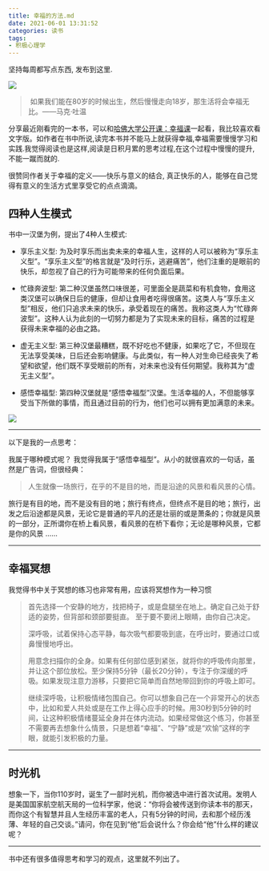 ```yaml
---
title: 幸福的方法.md
date: 2021-06-01 13:31:52
categories: 读书
tags: 
- 积极心理学
---
```


坚持每周都写点东西, 发布到这里. 



![](https://img9.doubanio.com/view/subject/l/public/s24642086.jpg)

>  如果我们能在80岁的时候出生，然后慢慢走向18岁，那生活将会幸福无比。——马克·吐温


分享最近刚看完的一本书，可以和[哈佛大学公开课：幸福课](https://open.163.com/newview/movie/courseintro?newurl=M6HV755O6)一起看，我比较喜欢看文字版。如作者在书中所说,读完本书并不能马上就获得幸福,幸福需要慢慢学习和实践.我觉得阅读也是这样,阅读是日积月累的思考过程,在这个过程中慢慢的提升,不能一蹴而就的.

很赞同作者关于幸福的定义——快乐与意义的结合, 真正快乐的人，能够在自己觉得有意义的生活方式里享受它的点点滴滴。

## 四种人生模式

书中一汉堡为例，提出了4种人生模式:

- 享乐主义型: 为及时享乐而出卖未来的幸福人生，这样的人可以被称为“享乐主义型”。“享乐主义型”的格言就是“及时行乐，逃避痛苦”，他们注重的是眼前的快乐，却忽视了自己的行为可能带来的任何负面后果。

- 忙碌奔波型: 第二种汉堡虽然口味很差，可里面全是蔬菜和有机食物，食用这类汉堡可以确保日后的健康，但却让食用者吃得很痛苦。这类人与“享乐主义型”相反，他们只追求未来的快乐，承受着现在的痛苦。我称这类人为“忙碌奔波型”。这种人认为此刻的一切努力都是为了实现未来的目标，痛苦的过程是获得未来幸福的必由之路。

- 虚无主义型: 第三种汉堡最糟糕，既不好吃也不健康，如果吃了它，不但现在无法享受美味，日后还会影响健康。与此类似，有一种人对生命已经丧失了希望和欲望，他们既不享受眼前的所有，对未来也没有任何期望。我称其为“虚无主义型”。

- 感悟幸福型: 第四种汉堡就是“感悟幸福型”汉堡。生活幸福的人，不但能够享受当下所做的事情，而且通过目前的行为，他们也可以拥有更加满意的未来。

![](https://www.hualigs.cn/image/60b5cb8d065c4.jpg)

--- 
以下是我的一点思考：

我属于哪种模式呢？ 我觉得我属于“感悟幸福型”。从小的就很喜欢的一句话，虽然是广告词，但很经典：

> 人生就像一场旅行，在乎的不是目的地，而是沿途的风景和看风景的心情。

旅行是有目的地，而不是没有目的地；旅行有终点，但终点不是目的地；旅行，出发之后沿途都是风景，无论它是普通的平凡的还是壮丽的或是萧条的；你就是风景的一部分，正所谓你在桥上看风景，看风景的在桥下看你；无论是哪种风景，它都是你的风景 ......

---

## 幸福冥想

我觉得书中关于冥想的练习也非常有用，应该将冥想作为一种习惯

> 首先选择一个安静的地方，找把椅子，或是盘腿坐在地上。确定自己处于舒适的姿势，但背部和颈部要挺直。 至于要不要闭上眼睛，由你自己决定。
>
> 深呼吸，试着保持心态平静，每次吸气都要吸到底，在呼出时，要通过口或鼻慢慢地呼出。
>
> 用意念扫描你的全身。如果有任何部位感到紧张，就将你的呼吸传向那里，并让这个部位放松。至少保持5分钟（最长20分钟），专注于你深缓的呼吸。如果发现注意力游移，只要把它简单而自然地带回到你的呼吸上即可。
>
> 继续深呼吸，让积极情绪包围自己。你可以想象自己在一个非常开心的状态中，比如和爱人共处或是在工作上得心应手的时候。用30秒到5分钟的时间，让这种积极情绪蔓延全身并在体内流动。如果经常做这个练习，你甚至不需要再去想象什么情景，只是想着“幸福”、“宁静”或是“欢愉”这样的字眼，就能引发积极的力量。

---

## 时光机

想象一下，当你110岁时，诞生了一部时光机，而你被选中进行首次试用。发明人是美国国家航空航天局的一位科学家，他说：“你将会被传送到你读本书的那天，而你这个有智慧并且人生经历丰富的老人，只有5分钟的时间，去和那个经历浅薄、年轻的自己交谈。”请问，你在见到“他”后会说什么？你会给“他”什么样的建议呢？



---

书中还有很多值得思考和学习的观点，这里就不列出了。





